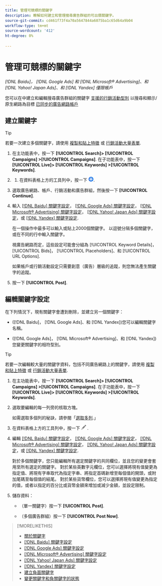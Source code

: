 ```yaml
---
title: 管理可競標的關鍵字
description: 瞭解如何建立和管理搜尋廣告群組的可出價關鍵字。
source-git-commit: cd461f73f4a70a5647844a6075ba1c65d64a9b04
workflow-type: tm+mt
source-wordcount: '412'
ht-degree: 0%

---
```


# 管理可競標的關鍵字

*[!DNL Baidu]， [!DNL Google Ads] 和 [!DNL Microsoft® Advertising]、和 [!DNL Yahoo! Japan Ads]、和 [!DNL Yandex] 僅限帳戶*

您可以在中建立和編輯搜尋廣告群組的關鍵字 [支援的行銷活動型別](/help/search-social-commerce/introduction/supported-inventory.md) 以搜尋和顯示/原生網路為目標 [已同步的廣告網路帳戶](/help/search-social-commerce/campaign-management/accounts/ad-network-account-about.md)

## 建立關鍵字

>[!TIP]
>
>若要一次建立多個關鍵字，請使用 [複製和貼上特徵](/help/search-social-commerce/campaign-management/campaigns/copy-paste.md) 或 [行銷活動大量表單](/help/search-social-commerce/campaign-management/bulksheets/bulksheet-about.md).

1. 在主功能表中，按一下 **[!UICONTROL Search]> [!UICONTROL Campaigns] >[!UICONTROL Campaigns]**. 在子功能表中，按一下 **[!UICONTROL Live]> [!UICONTROL Keywords] >[!UICONTROL Keywords]**.

1. 
   1. 在資料表格上方的工具列中，按一下 ![建立](/help/search-social-commerce/assets/add.png "建立").

1. 選取廣告網路、帳戶、行銷活動和廣告群組，然後按一下 **[!UICONTROL Continue]**.

1. 輸入 [[!DNL Baidu] 關鍵字設定](keyword-settings-baidu.md)， [[!DNL Google Ads] 關鍵字設定](keyword-settings-google.md)， [[!DNL Microsoft® Advertising] 關鍵字設定](keyword-settings-microsoft.md)， [[!DNL Yahoo! Japan Ads] 關鍵字設定](keyword-settings-yahoo-japan.md)，或 [[!DNL Yandex] 關鍵字設定](keyword-settings-yandex.md).

   在一個操作中最多可以輸入或貼上2000個關鍵字。 以逗號分隔多個關鍵字，或在不同的行中輸入關鍵字。

   視廣告網路而定，這些設定可能會分組為 [!UICONTROL Keyword Details]， [!UICONTROL Bids]， [!UICONTROL Placeholders]、和 [!UICONTROL URL Options].

   如果帳戶或行銷活動設定只需要創意（廣告）層級的追蹤，則您無法產生關鍵字的追蹤。

1. 按一下 **[!UICONTROL Post]**.

## 編輯關鍵字設定

在下列情況下，現有關鍵字會遭到刪除，並建立另一個關鍵字：

* ([!DNL Baidu]， [!DNL Google Ads]、和 [!DNL Yandex])您可以編輯關鍵字名稱。

* ([!DNL Google Ads]， [!DNL Microsoft® Advertising]、和 [!DNL Yandex])您變更關鍵字的相符型別。

>[!TIP]
>
>若要一次編輯較大量的關鍵字資料，包括不同廣告網路上的關鍵字，請使用 [複製和貼上特徵](/help/search-social-commerce/campaign-management/campaigns/copy-paste.md) 或 [行銷活動大量表單](/help/search-social-commerce/campaign-management/bulksheets/bulksheet-about.md).

1. 在主功能表中，按一下 **[!UICONTROL Search]> [!UICONTROL Campaigns] >[!UICONTROL Campaigns]**. 在子功能表中，按一下 **[!UICONTROL Live]> [!UICONTROL Keywords] >[!UICONTROL Keywords]**.

1. 選取要編輯的每一列旁的核取方塊。

   如需選取多個列的秘訣，請參閱「[選取多列](/help/search-social-commerce/common-tasks/navigation-editing-selection/multiple-rows-select.md).」

1. 在資料表格上方的工具列中，按一下 ![編輯](/help/search-social-commerce/assets/edit.png "編輯") .

1. 編輯 [[!DNL Baidu] 關鍵字設定](keyword-settings-baidu.md)， [[!DNL Google Ads] 關鍵字設定](keyword-settings-google.md)， [[!DNL Microsoft® Advertising] 關鍵字設定](keyword-settings-microsoft.md)， [[!DNL Yahoo! Japan Ads] 關鍵字設定](keyword-settings-yahoo-japan.md)，或 [[!DNL Yandex] 關鍵字設定](keyword-settings-yandex.md).

   對於多個關鍵字，您只能編輯所有選定關鍵字的共同欄位，並且您的變更會套用至所有選定的關鍵字。 對於某些英數字元欄位，您可以選擇將現有值變更為指定值、將現有字串取代為指定字串、將指定首碼新增至每個值的開頭，或附加尾碼至每個值的結尾。 對於某些貨幣欄位，您可以選擇將現有值變更為指定的值，或者以指定的百分比或貨幣金額來增加或減少金額，並設定限制。

1. 儲存資料：

   * （單一關鍵字）按一下 **[!UICONTROL Post]**.

   * （多個廣告群組）按一下 **[!UICONTROL Post Now]**.

>[!MORELIKETHIS]
>
>* [關於關鍵字](keyword-about.md)
>* [[!DNL Baidu] 關鍵字設定](keyword-settings-baidu.md)
>* [[!DNL Google Ads] 關鍵字設定](keyword-settings-google.md)
>* [[!DNL Microsoft® Advertising] 關鍵字設定](keyword-settings-microsoft.md)
>* [[!DNL Yahoo! Japan Ads] 關鍵字設定](keyword-settings-yahoo-japan.md)
>* [[!DNL Yandex] 關鍵字設定](keyword-settings-yandex.md)
>* [建立負面關鍵字](/help/search-social-commerce/campaign-management/campaigns/keyword-negative-create.md)
>* [變更關鍵字和負關鍵字的狀態](keyword-status-edit.md)

